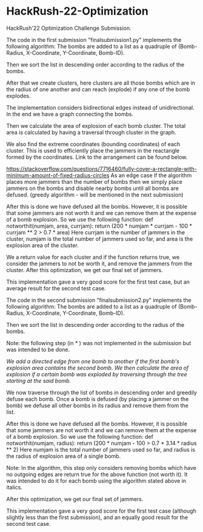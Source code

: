 # HackRush-22-Optimization
HackRush'22 Optimization Challenge Submission.

The code in the first submission "finalsubmission1.py" implements the following algorithm:
The bombs are added to a list as a quadruple of (Bomb-Radius, X-Coordinate, Y-Coordinate, Bomb-ID).

Then we sort the list in descending order according to the radius of the bombs.

After that we create clusters, here clusters are all those bombs which are in the radius of one another and can reach (explode) if any one of the bomb explodes.

The implementation considers bidirectional edges instead of unidirectional. In the end we have a graph connecting the bombs.

Then we calculate the area of explosion of each bomb cluster. The total area is calculated by having a traversal through cluster in the graph.

We also find the extreme coordinates (bounding coordinates) of each cluster. This is used to efficiently place the jammers in the reactangle formed by the coordinates.
Link to the arrangement can be found below. 

https://stackoverflow.com/questions/7716460/fully-cover-a-rectangle-with-minimum-amount-of-fixed-radius-circles
As an edge case if the algorithm places more jammers than the number of bombs then we simply place jammers on the bombs and disable nearby bombs until all bombs are defused. (greedy algorithm - will be mentioned in the next submission)

After this is done we have defused all the bombs. However, it is possible that some jammers are not worth it and we can remove them at the expense of a bomb explosion.
So we use the following function:
def notworthit(numjam, area, currjam):
    return (200 * numjam * currjam - 100 * currjam ** 2 > 0.7 * area)
Here currjam is the number of jammers in the cluster, numjam is the total number of jammers used so far, and area is the explosion area of the cluster.

We a return value for each cluster and if the function returns true, we consider the jammers to not be worth it, and remove the jammers from the cluster.
After this optimization, we get our final set of jammers.

This implementation gave a very good score for the first test case, but an average result for the second test case.

The code in the second submission "finalsubmission2.py" implements the following algorithm:
The bombs are added to a list as a quadruple of (Bomb-Radius, X-Coordinate, Y-Coordinate, Bomb-ID).

Then we sort the list in descending order according to the radius of the bombs.

Note: the following step (in * ) was not implemented in the submission but was intended to be done.

*We add a directed edge from one bomb to another if the first bomb's explosion area contains the second bomb.
We then calculate the area of explosion if a certain bomb was exploded by traversing through the tree starting at the said bomb.*

We now traverse through the list of bombs in descending order and greedily defuse each bomb. Once a bomb is defused (by placing a jammer on the bomb) we defuse all other bombs in its radius and remove them from the list.

After this is done we have defused all the bombs. However, it is possible that some jammers are not worth it and we can remove them at the expense of a bomb explosion.
So we use the following function:
def notworthit(numjam, radius):
    return (200 * numjam - 100 > 0.7 * 3.14 * radius ** 2)
Here numjam is the total number of jammers used so far, and radius is the radius of explosion area of a single bomb.

Note: In the algorithm, this step only considers removing bombs which have no outgoing edges are return true for the above function (not worth it). It was intended to do it for each bomb using the algorithm stated above in italics.

After this optimization, we get our final set of jammers.

This implementation gave a very good score for the first test case (although slightly less than the first submission), and an equally good result for the second test case.
